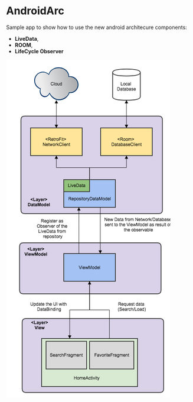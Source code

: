 # AndroidArc

Sample app to show how to use the new android architecure components: 
* **LiveData**, 
* **ROOM**,
* **LifeCycle Observer**

![Architecture](/android_arch.png)
